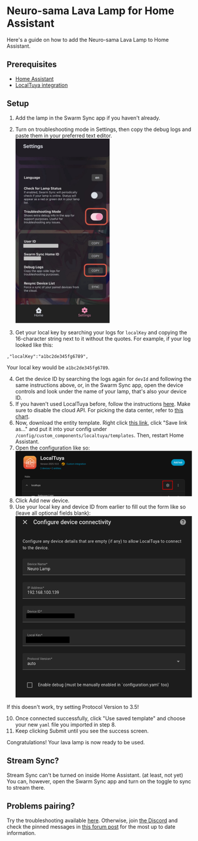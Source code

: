 # Neuro-sama Lava Lamp for Home Assistant

Here's a guide on how to add the Neuro-sama Lava Lamp to Home Assistant.

## Prerequisites

- [Home Assistant](https://home-assistant.io)
- [LocalTuya integration](https://github.com/xZetsubou/hass-localtuya/)

## Setup

1. Add the lamp in the Swarm Sync app if you haven't already.
2. Turn on troubleshooting mode in Settings, then copy the debug logs and paste them in your preferred text editor.
<img src="./assets/step2.jpeg" width="256"></img>

3. Get your local key by searching your logs for `localKey` and copying the 16-character string next to it without the quotes. For example, if your log looked like this:

```
,"localKey":"a1bc2de345fg6789",
```

Your local key would be `a1bc2de345fg6789`.

4. Get the device ID by searching the logs again for `devId` and following the same instructions above, or, in the Swarm Sync app, open the device controls and look under the name of your lamp, that's also your device ID.
5. If you haven't used LocalTuya before, follow the instructions [here](https://xzetsubou.github.io/hass-localtuya/usage/installation/). Make sure to disable the cloud API. For picking the data center, refer to [this chart](https://github.com/tuya/tuya-home-assistant/blob/main/docs/regions_dataCenters.md).
6. Now, download the entity template. Right click [this link](https://github.com/IceBotYT/ha-neuro-lamp/raw/refs/heads/main/assets/Neuro_Lamp.yaml), click "Save link as..." and put it into your config under `/config/custom_components/localtuya/templates`. Then, restart Home Assistant.
7. Open the configuration like so:
![Configuration menu for LocalTuya](./assets/step8.png)
8. Click Add new device.
9. Use your local key and device ID from earlier to fill out the form like so (leave all optional fields blank):
![LocalTuya configuration](./assets/step12.png)

If this doesn't work, try setting Protocol Version to 3.5!

10. Once connected successfully, click "Use saved template" and choose your new `yaml` file you imported in step 8.
11. Keep clicking Submit until you see the success screen.

Congratulations! Your lava lamp is now ready to be used.

## Stream Sync?

Stream Sync can't be turned on inside Home Assistant. (at least, not yet) You can, however, open the Swarm Sync app and turn on the toggle to sync to stream there.

## Problems pairing?

Try the troubleshooting available [here](https://swarmsync.app/support.html). Otherwise, join [the Discord](https://discord.gg/neurosama) and check the pinned messages in [this forum post](https://discord.com/channels/574720535888396288/1426970657631113376) for the most up to date information.
